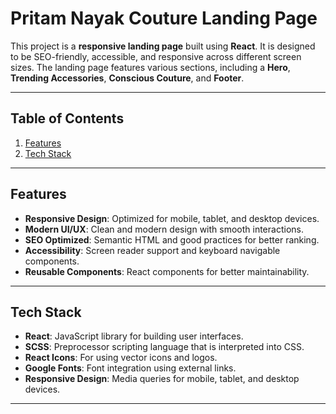 


# Pritam Nayak Couture Landing Page

This project is a **responsive landing page** built using **React**. It is designed to be SEO-friendly, accessible, and responsive across different screen sizes. The landing page features various sections, including a **Hero**, **Trending Accessories**, **Conscious Couture**, and **Footer**.

---

## Table of Contents
1. [Features](#features)
2. [Tech Stack](#tech-stack)


---

## Features
- **Responsive Design**: Optimized for mobile, tablet, and desktop devices.
- **Modern UI/UX**: Clean and modern design with smooth interactions.
- **SEO Optimized**: Semantic HTML and good practices for better ranking.
- **Accessibility**: Screen reader support and keyboard navigable components.
- **Reusable Components**: React components for better maintainability.
  
---

## Tech Stack

- **React**: JavaScript library for building user interfaces.
- **SCSS**: Preprocessor scripting language that is interpreted into CSS.
- **React Icons**: For using vector icons and logos.
- **Google Fonts**: Font integration using external links.
- **Responsive Design**: Media queries for mobile, tablet, and desktop devices.

---

